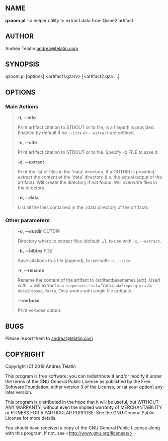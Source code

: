 ## NAME

**qzoom.pl** - a helper utility to extract data from Qiime2 artifact

## AUTHOR

Andrea Telatin <andrea@telatin.com>

## SYNOPSIS

qzoom.pl \[options\] &lt;artifact1.qza/v> \[&lt;artifact2.qza ...\]

## OPTIONS

### Main Actions

> **-i, --info**
>
> Print artifact citation to STDOUT or to file, is a filepath is provided.
> Enabled by default if no `--cite` or `--extract` are defined.
>
> **-c, --cite**
>
> Print artifact citation to STDOUT or to file. Specify -b FILE to save it.
>
> **-x, --extract**
>
> Print the list of files in the 'data' directory.
> If a OUTDIR is provided, extract the content of the 'data' directory (i.e. the actual output of the artifact).
> Will create the directory if not found. Will overwrite files in the directory.
>
> **-d, --data**
>
> List all the files contained in the ./data directory of the artifacts

### Other parameters

> **-o, --outdir** _OUTDIR_
>
> Directory where to extract files (default: ./), to use with `-x`, `--extract`.
>
> **-b, --bibtex** _FILE_
>
> Save citations to a file (append), to use with `-c`, `--cite`.
>
> **-r, --rename**
>
> Rename the content of the artifact to {artifactbasename}.{ext}.
> Used with `-x` will extract `dna-sequences.fasta` from `dada2repseq.qza` as
> `dada2repseq.fasta`. Only works with single file artifacts.
>
> **--verbose**
>
> Print verbose output.

## BUGS

Please report them to <andrea@telatin.com>

## COPYRIGHT

Copyright (C) 2019 Andrea Telatin

This program is free software: you can redistribute it and/or modify
it under the terms of the GNU General Public License as published by
the Free Software Foundation, either version 3 of the License, or
(at your option) any later version.

This program is distributed in the hope that it will be useful,
but WITHOUT ANY WARRANTY; without even the implied warranty of
MERCHANTABILITY or FITNESS FOR A PARTICULAR PURPOSE.  See the
GNU General Public License for more details.

You should have received a copy of the GNU General Public License
along with this program.  If not, see &lt;http://www.gnu.org/licenses/>.
